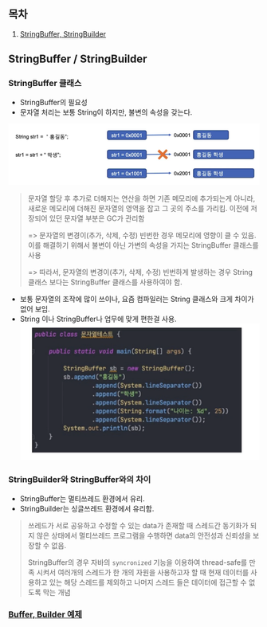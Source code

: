 ## 목차
1. [StringBuffer, StringBuilder](#stringbuffer--stringbuilder)

## StringBuffer / StringBuilder

### StringBuffer 클래스
- StringBuffer의 필요성
- 문자열 처리는 보통 String이 하지만, 불변의 속성을 갖는다.

![](img/2022-05-09-06-45-36.png)

> 문자열 할당 후 추가로 더해지는 연산을 하면 기존 메모리에 추가되는게 아니라, 새로운 메모리에 더해진 문자열의 영역을 잡고 그 곳의 주소를 가리킴. 이전에 저장되어 있던 문자열 부분은 GC가 관리함 
>
> => 문자열의 변경이(추가, 삭제, 수정) 빈번한 경우 메모리에 영향이 클 수 있음.
이를 해결하기 위해서 불변이 아닌 가변의 속성을 가지는 StringBuffer 클래스를 사용
>
> => 따라서, 문자열의 변경이(추가, 삭제, 수정) 빈번하게 발생하는 경우 String 클래스 보다는 StringBuffer 클래스를 사용하여야 함.

- 보통 문자열의 조작에 많이 쓰이나, 요즘 컴파일러는 String 클래스와 크게 차이가 없어 보임.
- String 이나 StringBuffer나 업무에 맞게 편한걸 사용.
![](img/2022-05-09-06-53-27.png)


### StringBuilder와 StringBuffer와의 차이
- StringBuffer는 멀티쓰레드 환경에서 유리.
- StringBuilder는 싱글쓰레드 환경에서 유리함.

> 쓰레드가 서로 공유하고 수정할 수 있는 data가 존재할 때
스레드간 동기화가 되지 않은 상태에서 멀티쓰레드 프로그램을 수행하면 data의 안전성과 신뢰성을 보장할 수 없음.
>
> StringBuffer의 경우 자바의 `syncronized` 기능을 이용하여 thread-safe를 만족 시켜서 여러개의 스레드가 한 개의 자원을 사용하고자 할 때 현재 데이터를 사용하고 있는 해당 스레드를 제외하고 나머지 스레드 들은 데이터에 접근할 수 없도록 막는 개념


### [Buffer, Builder 예제](classkinds/buffers/StringBufferTest.java)